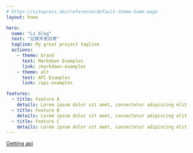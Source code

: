 ```yaml
---
# https://vitepress.dev/reference/default-theme-home-page
layout: home

hero:
  name: "Lz blog"
  text: "记录开发日常"
  tagline: My great project tagline
  actions:
    - theme: brand
      text: Markdown Examples
      link: /markdown-examples
    - theme: alt
      text: API Examples
      link: /api-examples

features:
  - title: Feature A
    details: Lorem ipsum dolor sit amet, consectetur adipiscing elit
  - title: Feature B
    details: Lorem ipsum dolor sit amet, consectetur adipiscing elit
  - title: Feature C
    details: Lorem ipsum dolor sit amet, consectetur adipiscing elit
---
```


[Getting api](./api-examples)

